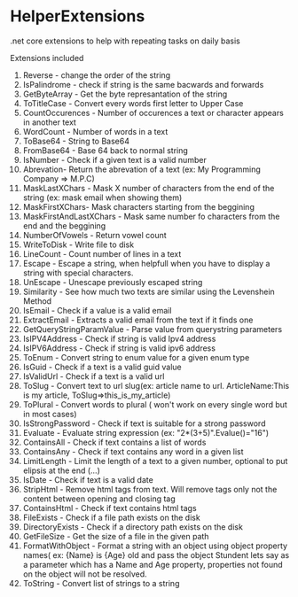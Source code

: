 # HelperExtensions
.net core extensions to help with repeating tasks on daily basis

Extensions included
1. Reverse - change the order of the string
2. IsPalindrome - check if string is the same bacwards and forwards
3. GetByteArray - Get the byte represantation of the string
4. ToTitleCase - Convert every words first letter to Upper Case
5. CountOccurences - Number of occurences a text or character appears in another text
6. WordCount - Number of words in a text
7. ToBase64 - String to Base64
8. FromBase64 - Base 64 back to normal string
9. IsNumber - Check if a given text is a valid number
10. Abrevation- Return the abrevation of a text (ex: My Programming Company => M.P.C)
11. MaskLastXChars - Mask X number of characters from the end of the string (ex: mask email when showing them)
12. MaskFirstXChars- Mask characters starting from the beggining
13. MaskFirstAndLastXChars - Mask same number fo characters from the end and the beggining
14. NumberOfVowels - Return vowel count
15. WriteToDisk - Write file to disk
16. LineCount - Count number of lines in a text
17. Escape - Escape a string, when helpfull when you have to display a string with special characters.
18. UnEscape - Unescape previously escaped string
19. Similarity - See how much two texts are similar using the Levenshein Method
20. IsEmail - Check if a value is a valid email
21. ExtractEmail - Extracts a valid email from the text if it finds one
22. GetQueryStringParamValue - Parse value from querystring parameters
23. IsIPV4Address - Check if string is valid Ipv4 address
24. IsIPV6Address - Check if string is valid ipv6 address
25. ToEnum<TEnum> - Convert string to enum value for a given enum type
26. IsGuid - Check if a text is a valid guid value
27. IsValidUrl - Check if a text is a valid url
28. ToSlug - Convert text to url slug(ex: article name to url. ArticleName:This is my article, ToSlug=>this_is_my_article)
29. ToPlural - Convert words to plural ( won't work on every single word but in most cases)
30. IsStrongPassword - Check if text is suitable for a strong password
31. Evaluate - Evaluate string expression (ex: "2*(3+5)".Evalue()="16")
32. ContainsAll - Check if text contains a list of words
33. ContainsAny - Check if text contains any word in a given list
34. LimitLength - Limit the length of a text to a given number, optional to put elipsis at the end (...)
35. IsDate - Check if text is a valid date
36. StripHtml - Remove html tags from text. Will remove tags only not the content between opening and closing tag
37. ContainsHtml - Check if text contains html tags
38. FileExists - Check if a file path exists on the disk
39. DirectoryExists - Check if a directory path exists on the disk
40. GetFileSize - Get the size of a file in the given path
41. FormatWithObject - Format a string with an object using object property names( ex: {Name} is {Age} old and pass the object Stundent lets say as a parameter which has a Name and Age property, properties not found on the object will not be resolved.
42. ToString - Convert list of strings to a string
